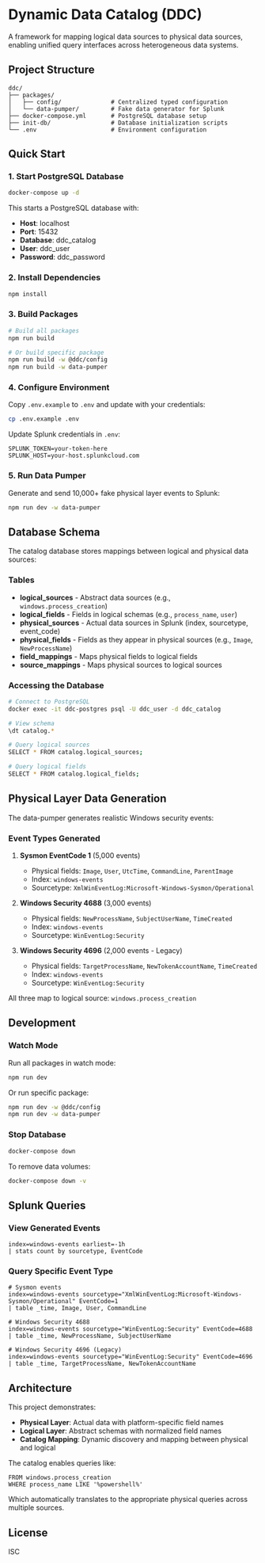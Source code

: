 # Dynamic Data Catalog (DDC)

A framework for mapping logical data sources to physical data sources, enabling unified query interfaces across heterogeneous data systems.

## Project Structure

```
ddc/
├── packages/
│   ├── config/              # Centralized typed configuration
│   └── data-pumper/         # Fake data generator for Splunk
├── docker-compose.yml       # PostgreSQL database setup
├── init-db/                 # Database initialization scripts
└── .env                     # Environment configuration
```

## Quick Start

### 1. Start PostgreSQL Database

```bash
docker-compose up -d
```

This starts a PostgreSQL database with:
- **Host**: localhost
- **Port**: 15432
- **Database**: ddc_catalog
- **User**: ddc_user
- **Password**: ddc_password

### 2. Install Dependencies

```bash
npm install
```

### 3. Build Packages

```bash
# Build all packages
npm run build

# Or build specific package
npm run build -w @ddc/config
npm run build -w data-pumper
```

### 4. Configure Environment

Copy `.env.example` to `.env` and update with your credentials:

```bash
cp .env.example .env
```

Update Splunk credentials in `.env`:
```
SPLUNK_TOKEN=your-token-here
SPLUNK_HOST=your-host.splunkcloud.com
```

### 5. Run Data Pumper

Generate and send 10,000+ fake physical layer events to Splunk:

```bash
npm run dev -w data-pumper
```

## Database Schema

The catalog database stores mappings between logical and physical data sources:

### Tables

- **logical_sources** - Abstract data sources (e.g., `windows.process_creation`)
- **logical_fields** - Fields in logical schemas (e.g., `process_name`, `user`)
- **physical_sources** - Actual data sources in Splunk (index, sourcetype, event_code)
- **physical_fields** - Fields as they appear in physical sources (e.g., `Image`, `NewProcessName`)
- **field_mappings** - Maps physical fields to logical fields
- **source_mappings** - Maps physical sources to logical sources

### Accessing the Database

```bash
# Connect to PostgreSQL
docker exec -it ddc-postgres psql -U ddc_user -d ddc_catalog

# View schema
\dt catalog.*

# Query logical sources
SELECT * FROM catalog.logical_sources;

# Query logical fields
SELECT * FROM catalog.logical_fields;
```

## Physical Layer Data Generation

The data-pumper generates realistic Windows security events:

### Event Types Generated

1. **Sysmon EventCode 1** (5,000 events)
   - Physical fields: `Image`, `User`, `UtcTime`, `CommandLine`, `ParentImage`
   - Index: `windows-events`
   - Sourcetype: `XmlWinEventLog:Microsoft-Windows-Sysmon/Operational`

2. **Windows Security 4688** (3,000 events)
   - Physical fields: `NewProcessName`, `SubjectUserName`, `TimeCreated`
   - Index: `windows-events`
   - Sourcetype: `WinEventLog:Security`

3. **Windows Security 4696** (2,000 events - Legacy)
   - Physical fields: `TargetProcessName`, `NewTokenAccountName`, `TimeCreated`
   - Index: `windows-events`
   - Sourcetype: `WinEventLog:Security`

All three map to logical source: `windows.process_creation`

## Development

### Watch Mode

Run all packages in watch mode:

```bash
npm run dev
```

Or run specific package:

```bash
npm run dev -w @ddc/config
npm run dev -w data-pumper
```

### Stop Database

```bash
docker-compose down
```

To remove data volumes:

```bash
docker-compose down -v
```

## Splunk Queries

### View Generated Events

```spl
index=windows-events earliest=-1h
| stats count by sourcetype, EventCode
```

### Query Specific Event Type

```spl
# Sysmon events
index=windows-events sourcetype="XmlWinEventLog:Microsoft-Windows-Sysmon/Operational" EventCode=1
| table _time, Image, User, CommandLine

# Windows Security 4688
index=windows-events sourcetype="WinEventLog:Security" EventCode=4688
| table _time, NewProcessName, SubjectUserName

# Windows Security 4696 (Legacy)
index=windows-events sourcetype="WinEventLog:Security" EventCode=4696
| table _time, TargetProcessName, NewTokenAccountName
```

## Architecture

This project demonstrates:
- **Physical Layer**: Actual data with platform-specific field names
- **Logical Layer**: Abstract schemas with normalized field names
- **Catalog Mapping**: Dynamic discovery and mapping between physical and logical

The catalog enables queries like:
```
FROM windows.process_creation
WHERE process_name LIKE '%powershell%'
```

Which automatically translates to the appropriate physical queries across multiple sources.

## License

ISC
